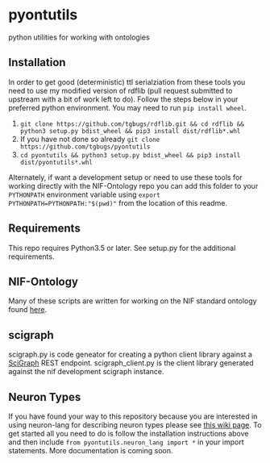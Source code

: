 # pyontutils
python utilities for working with ontologies

## Installation
In order to get good (deterministic) ttl serialziation from these tools you need to use my modified version of rdflib (pull request submitted to upstream with a bit of work left to do).
Follow the steps below in your preferred python environment. You may need to run `pip install wheel`.
1. `git clone https://github.com/tgbugs/rdflib.git && cd rdflib && python3 setup.py bdist_wheel && pip3 install dist/rdflib*.whl`
2. If you have not done so already `git clone https://github.com/tgbugs/pyontutils`
3. `cd pyontutils && python3 setup.py bdist_wheel && pip3 install dist/pyontutils*.whl`

Alternately, if want a development setup or need to use these tools for working directly
with the NIF-Ontology repo you can add this folder to your `PYTHONPATH` environment
variable using `export PYTHONPATH=PYTHONPATH:"$(pwd)"` from the location of this readme.

## Requirements
This repo requires Python3.5 or later. See setup.py for the additional requirements.

## NIF-Ontology
Many of these scripts are written for working on the NIF standard ontology
found [here](https://github.com/SciCrunch/NIF-Ontology/).

## scigraph
scigraph.py is code geneator for creating a python client library against a
[SciGraph](https://github.com/SciGraph/SciGraph) REST endpoint.
scigraph_client.py is the client library generated against the nif development scigraph instance.

## Neuron Types
If you have found your way to this repository because you are interested in using neuron-lang for
describing neuron types please see [this wiki page](https://github.com/SciCrunch/NIF-Ontology/wiki/Neurons).
To get started all you need to do is follow the installation instructions above and then include
`from pyontutils.neuron_lang import *` in your import statements. More documentation is coming soon.

